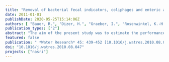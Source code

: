 ```yaml
---
title: "Removal of bacterial fecal indicators, coliphages and enteric adenoviruses from waters with high fecal pollution by slow sand filtration"
date: 2011-01-01
publishDate: 2020-05-25T15:14:06Z
authors: [ "Bauer, R.", "Dizer, H.", "Graeber, I.", "Rosenwinkel, K.-H.", "López-Pila, J. M." ]
publication_types: ["2"]
abstract: "The aim of the present study was to estimate the performance of slow sand filtration (SSF) facilities, including the time needed for reaching stabilization (maturation), operated with surface water bearing high fecal contamination, representing realistic conditions of rivers in many emerging countries. Surface water spiked with wastewater was infiltrated at different pore water velocities (PWV) and samples were collected at different migration distances. The samples were analyzed for phages and to a lesser extent for fecal bacteria and enteric adenoviruses. At the PWV of 50 cm/d, at which somatic phages showed highest removal, their mean log10 removal after 90 cm migration was 3.2. No substantial differences of removal rates were observed at PWVs between 100 and 900 cm/d (2.3 log10 mean removal). The log10 mean removal of somatic phages was less than the observed for fecal bacteria and tended more towards that of enteric adenoviruses This makes somatic phages a potentially better process indicator than Escherichia coli for the removal of viruses in SSF. We conclude that SSF, and by inference in larger scale river bank filtration (RBF), is an excellent option as a component in multi-barrier systems for drinking water treatment also in areas where the sources of raw water are considerably fecally polluted, as often found in many emerging countries."
featured: false
publication: " *Water Research* 45: 439-452 [10.1016/j.watres.2010.08.047](https://doi.org/10.1016/j.watres.2010.08.047)"
doi: "10.1016/j.watres.2010.08.047"
projects: ["nasri"]
---
```


